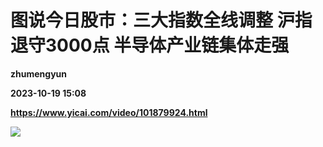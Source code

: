 # 图说今日股市：三大指数全线调整 沪指退守3000点 半导体产业链集体走强
**zhumengyun**

**2023-10-19 15:08**

**https://www.yicai.com/video/101879924.html**

![](http://imgcdn.yicai.com/vms-new/2023/10/1757e0422128f5fe732fb3bc555e636a_nYAC.jpg)